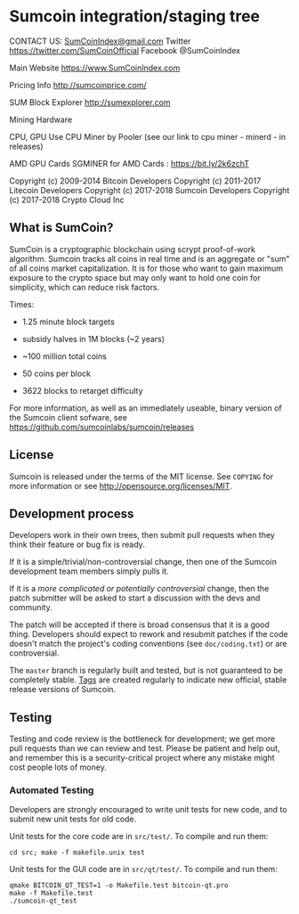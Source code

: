 Sumcoin integration/staging tree
================================

CONTACT US:  SumCoinIndex@gmail.com
Twitter https://twitter.com/SumCoinOfficial
Facebook @SumCoinIndex


Main Website
https://www.SumCoinIndex.com

Pricing Info
http://sumcoinprice.com/

SUM Block Explorer 
http://sumexplorer.com


Mining Hardware

CPU, GPU
Use CPU Miner by Pooler
(see our link to cpu miner - minerd - in releases)

AMD GPU Cards
SGMINER for AMD Cards :  https://bit.ly/2k6zchT


Copyright (c) 2009-2014 Bitcoin Developers
Copyright (c) 2011-2017 Litecoin Developers
Copyright (c) 2017-2018 Sumcoin Developers
Copyright (c) 2017-2018 Crypto Cloud Inc

What is SumCoin?
----------------

SumCoin is a cryptographic blockchain using scrypt proof-of-work algorithm.  Sumcoin tracks all coins in real time and is an aggregate or "sum" of all coins market capitalization.   It is for those who want to gain maximum exposure to the crypto space but may only want to hold one coin for simplicity, which can reduce risk factors.

Times:
 - 1.25 minute block targets
 - subsidy halves in 1M blocks (~2 years)
 - ~100 million total coins


 - 50 coins per block
 - 3622 blocks to retarget difficulty

For more information, as well as an immediately useable, binary version of
the Sumcoin client sofware, see https://github.com/sumcoinlabs/sumcoin/releases

License
-------

Sumcoin is released under the terms of the MIT license. See `COPYING` for more
information or see http://opensource.org/licenses/MIT.

Development process
-------------------

Developers work in their own trees, then submit pull requests when they think
their feature or bug fix is ready.

If it is a simple/trivial/non-controversial change, then one of the Sumcoin
development team members simply pulls it.

If it is a *more complicated or potentially controversial* change, then the patch
submitter will be asked to start a discussion with the devs and community.

The patch will be accepted if there is broad consensus that it is a good thing.
Developers should expect to rework and resubmit patches if the code doesn't
match the project's coding conventions (see `doc/coding.txt`) or are
controversial.

The `master` branch is regularly built and tested, but is not guaranteed to be
completely stable. [Tags](https://github.com/sumcoinlabs/sumcoin/tags) are created
regularly to indicate new official, stable release versions of Sumcoin.

Testing
-------

Testing and code review is the bottleneck for development; we get more pull
requests than we can review and test. Please be patient and help out, and
remember this is a security-critical project where any mistake might cost people
lots of money.

### Automated Testing

Developers are strongly encouraged to write unit tests for new code, and to
submit new unit tests for old code.

Unit tests for the core code are in `src/test/`. To compile and run them:

    cd src; make -f makefile.unix test

Unit tests for the GUI code are in `src/qt/test/`. To compile and run them:

    qmake BITCOIN_QT_TEST=1 -o Makefile.test bitcoin-qt.pro
    make -f Makefile.test
    ./sumcoin-qt_test

